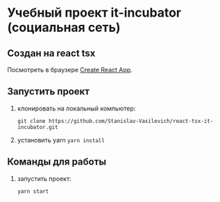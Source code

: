 # Учебный проект it-incubator (социальная сеть)
## Создан на react tsx

Посмотреть в браузере [Create React App](https://github.com/facebook/create-react-app).

## Запустить проект

   1. клонировать на локальный компьютер:

      `git clone https://github.com/Stanislav-Vasilevich/react-tsx-it-incubator.git`
   2. установить yarn
      `yarn install`

## Команды для работы

1. запустить проект:

    `yarn start`